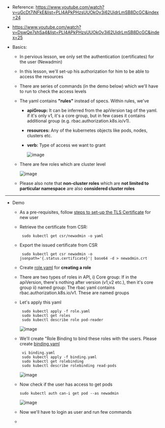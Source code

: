 - Reference: https://www.youtube.com/watch?v=uGcDt7iNFkE&list=PLl4APkPHzsUUOkOv3i62UidrLmSB8DcGC&index=24
- https://www.youtube.com/watch?v=DswQe7shSa4&list=PLl4APkPHzsUUOkOv3i62UidrLmSB8DcGC&index=25

- Basics:
  - In pervious lesson, we only set the authentication (certificates) for the user (Newadmin)
  - In this lesson, we'll set-up his authorization for him to be able to access the resources
  - There are series of commands (in the demo below) which we'll have to run to check the access levels
  - The yaml contains **"rules"** instead of specs. Within rules, we've
    - **apiGroup:** It can be inferred from the apiVersion tag of the yaml. if it's only v1, it's a core group, but in few cases it contains additional group (e.g. rbac.authorization.k8s.io/v1).
    - **resources:** Any of the kubernetes objects like pods, nodes, clusters etc.
    - **verb:** Type of access we want to grant


       ![image](https://github.com/user-attachments/assets/9d2290d3-04e7-4fe6-b924-079772d5b416)

  - There are few roles which are cluster level

     ![image](https://github.com/user-attachments/assets/c647d946-261a-4a67-932b-0d26b4aab1f7)

  - Please also note that **non-cluster roles** which are **not limited to particular namespace** are also **considered cluster roles**
      
 -----------------------------------------------------------------------
 - Demo
   - As a pre-requisites, follow [steps to set-up the TLS Certificate](https://github.com/Ajit1279/GCP_Learning/blob/main/Docker_K8S/K8S/concepts/241018_TLSCerts_in_K8S.md) for new user
  
   - Retrieve the certificate from CSR:

          sudo kubectl get csr/newadmin -o yaml

   - Export the issued certificate from CSR

          sudo kubectl get csr newadmin -o jsonpath='{.status.certificate}'| base64 -d > newadmin.crt

   - Create [role.yaml](https://github.com/Ajit1279/GCP_Learning/blob/main/Docker_K8S/K8S/concepts/role.yaml) for **creating a role**

   - There are two types of roles in API, i) Core group: If in the apiVersion, there's nothing after version (v1,v2 etc.), then it's core group ii) named group: The rbac yaml contains rbac.authorization.k8s.io/v1. These are named groups 

   - Let's apply this yaml

          sudo kubectl apply -f role.yaml
          sudo kubectl get roles
          sudo kubectl describe role pod-reader

      ![image](https://github.com/user-attachments/assets/002fc5dd-c1a2-4eef-9a46-dd6b653d42ed)


   - We'll create "Role Binding to bind these roles with the users. Please create [binding.yaml](https://github.com/Ajit1279/GCP_Learning/blob/main/Docker_K8S/K8S/concepts/binding.yaml)

          vi binding.yaml
          sudo kubectl apply -f binding.yaml
          sudo kubectl get rolebinding
          sudo kubectl describe rolebinding read-pods

     ![image](https://github.com/user-attachments/assets/3e7b2663-8f37-4410-b60d-4aaf1f0dcda1)


   - Now check if the user has access to get pods

         sudo kubectl auth can-i get pod --as newadmin

      ![image](https://github.com/user-attachments/assets/8cfbb989-6d9c-4848-b853-b75dc0fa8c47)

   - Now we'll have to login as user and run few commands

         
   -   

